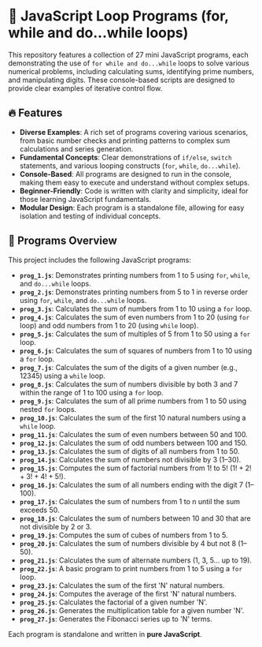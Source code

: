 # 🔄 JavaScript Loop Programs (for, while and do...while loops)

This repository features a collection of 27 mini JavaScript programs, each demonstrating the use of `for while and do...while` loops to solve various numerical problems, including calculating sums, identifying prime numbers, and manipulating digits. These console-based scripts are designed to provide clear examples of iterative control flow.

## 🔥 Features

* **Diverse Examples**: A rich set of programs covering various scenarios, from basic number checks and printing patterns to complex sum calculations and series generation.
* **Fundamental Concepts**: Clear demonstrations of `if/else`, `switch` statements, and various looping constructs (`for`, `while`, `do...while`).
* **Console-Based**: All programs are designed to run in the console, making them easy to execute and understand without complex setups.
* **Beginner-Friendly**: Code is written with clarity and simplicity, ideal for those learning JavaScript fundamentals.
* **Modular Design**: Each program is a standalone file, allowing for easy isolation and testing of individual concepts.

## 📁 Programs Overview

This project includes the following JavaScript programs:

* **`prog_1.js`**: Demonstrates printing numbers from 1 to 5 using `for`, `while`, and `do...while` loops.
* **`prog_2.js`**: Demonstrates printing numbers from 5 to 1 in reverse order using `for`, `while`, and `do...while` loops.
* **`prog_3.js`**: Calculates the sum of numbers from 1 to 10 using a `for` loop.
* **`prog_4.js`**: Calculates the sum of even numbers from 1 to 20 (using `for` loop) and odd numbers from 1 to 20 (using `while` loop).
* **`prog_5.js`**: Calculates the sum of multiples of 5 from 1 to 50 using a `for` loop.
* **`prog_6.js`**: Calculates the sum of squares of numbers from 1 to 10 using a `for` loop.
* **`prog_7.js`**: Calculates the sum of the digits of a given number (e.g., 12345) using a `while` loop.
* **`prog_8.js`**: Calculates the sum of numbers divisible by both 3 and 7 within the range of 1 to 100 using a `for` loop.
* **`prog_9.js`**: Calculates the sum of all prime numbers from 1 to 50 using nested `for` loops.
* **`prog_10.js`**: Calculates the sum of the first 10 natural numbers using a `while` loop.
* **`prog_11.js`**: Calculates the sum of even numbers between 50 and 100.
* **`prog_12.js`**: Calculates the sum of odd numbers between 100 and 150.
* **`prog_13.js`**: Calculates the sum of digits of all numbers from 1 to 50.
* **`prog_14.js`**: Calculates the sum of numbers not divisible by 3 (1–30).
* **`prog_15.js`**: Computes the sum of factorial numbers from 1! to 5! ($1! + 2! + 3! + 4! + 5!$).
* **`prog_16.js`**: Calculates the sum of all numbers ending with the digit 7 (1–100).
* **`prog_17.js`**: Calculates the sum of numbers from 1 to n until the sum exceeds 50.
* **`prog_18.js`**: Calculates the sum of numbers between 10 and 30 that are not divisible by 2 or 3.
* **`prog_19.js`**: Computes the sum of cubes of numbers from 1 to 5.
* **`prog_20.js`**: Calculates the sum of numbers divisible by 4 but not 8 (1–50).
* **`prog_21.js`**: Calculates the sum of alternate numbers (1, 3, 5... up to 19).
* **`prog_22.js`**: A basic program to print numbers from 1 to 5 using a `for` loop.
* **`prog_23.js`**: Calculates the sum of the first 'N' natural numbers.
* **`prog_24.js`**: Computes the average of the first 'N' natural numbers.
* **`prog_25.js`**: Calculates the factorial of a given number 'N'.
* **`prog_26.js`**: Generates the multiplication table for a given number 'N'.
* **`prog_27.js`**: Generates the Fibonacci series up to 'N' terms.

Each program is standalone and written in **pure JavaScript**.
